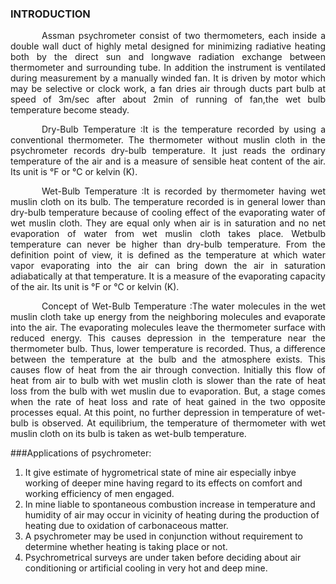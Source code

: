 ### INTRODUCTION<br>

<p style="text-indent:50px;text-align:justify;">Assman psychrometer consist of two thermometers, each inside a double wall duct of highly metal designed for minimizing radiative heating both by the direct sun and longwave radiation exchange between thermometer and surrounding tube. In addition the instrument is ventilated during measurement by a manually winded fan. It is driven by motor which may be selective or clock work, a fan dries air through ducts part bulb at speed of 3m/sec after about 2min of running of fan,the wet bulb temperature become steady. 
 </p>

<p style="text-indent:50px;text-align:justify;">Dry-Bulb Temperature :It is the temperature recorded by using a conventional thermometer. The thermometer without muslin cloth in the psychrometer records dry-bulb temperature. It just reads the ordinary temperature of the air and is a measure of sensible heat content of the air. Its unit is °F or °C or kelvin (K). </p>

<p style="text-indent:50px;text-align:justify;">Wet-Bulb Temperature :It is recorded by thermometer having wet muslin cloth on its bulb. The temperature recorded is in general lower than dry-bulb temperature because of cooling effect of the evaporating water of wet muslin cloth. They are equal only when air is in saturation and no net evaporation of water from wet muslin cloth takes place. Wetbulb temperature can never be higher than dry-bulb temperature. From the definition point of view, it is defined as the temperature at which water vapor evaporating into the air can bring down the air in saturation adiabatically at that temperature. It is a measure of the evaporating capacity of the air. Its unit is °F or °C or kelvin (K).
</p>

<p style="text-indent:50px;text-align:justify;">Concept of Wet-Bulb Temperature :The water molecules in the wet muslin cloth take up energy from the neighboring molecules and evaporate into the air. The evaporating molecules leave the thermometer surface with reduced energy. This causes depression in the temperature near the thermometer bulb. Thus, lower temperature is recorded. Thus, a difference between the temperature at the bulb and the atmosphere exists. This causes flow of heat from the air through convection. Initially this flow of heat from air to bulb with wet muslin cloth is slower than the rate of heat loss from the bulb with wet muslin due to evaporation. But, a stage comes when the rate of heat loss and rate of heat gained in the two opposite processes equal. At this point, no further depression in temperature of wet-bulb is observed. At equilibrium, the temperature of thermometer with wet muslin cloth on its bulb is taken as wet-bulb temperature.
</p>

###Applications of psychrometer:

1.	It give estimate of hygrometrical state of mine air especially inbye working of deeper mine having regard to its effects on comfort and working efficiency of men engaged.
2.	 In mine liable to spontaneous combustion increase in temperature and humidity of air may occur in vicinity of heating during the production of heating due to oxidation of carbonaceous matter.
3.	A psychrometer may be used in conjunction without requirement to determine whether heating is taking place or not.
4.	Psychrometrical surveys are under taken before deciding about air conditioning or artificial cooling in very hot and deep mine. 

